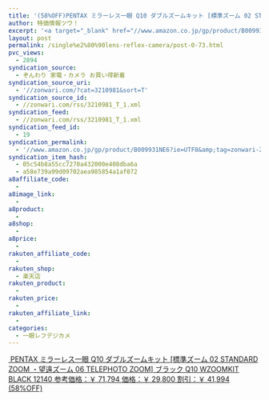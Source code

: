 ```yaml
---
title: '(58%OFF)PENTAX ミラーレス一眼 Q10 ダブルズームキット [標準ズーム 02 STANDARD ZOOM ・望遠ズーム 06 TELEPHOTO ZOOM] ブラック Q10 WZOOMKIT BLACK 12140 ￥29,800'
author: 特価情報ツウ！
excerpt: '<a target="_blank" href="//www.amazon.co.jp/gp/product/B009931NE6?ie=UTF8&amp;tag=zonwari-22&amp;linkCode=as2&amp;camp=247&amp;creative=7399&amp;creativeASIN=B009931NE6"><img src="//ecx.images-amazon.com/images/I/41iGue8QlwL._SL100_.jpg"><br>PENTAX &#12511;&#12521;&#12540;&#12524;&#12473;&#19968;&#30524; Q10 &#12480;&#12502;&#12523;&#12474;&#12540;&#12512;&#12461;&#12483;&#12488; [&#27161;&#28310;&#12474;&#12540;&#12512; 02 STANDARD ZOOM &#12539;&#26395;&#36960;&#12474;&#12540;&#12512; 06 TELEPHOTO ZOOM] &#12502;&#12521;&#12483;&#12463; Q10 WZOOMKIT BLACK 12140<br>&#21442;&#32771;&#20385;&#26684;&#65306;&#65509; 71,794<br>&#20385;&#26684;&#65306;&#65509; 29,800<br>&#21106;&#24341;&#65306;&#65509; 41,994 (58%OFF)</a>'
layout: post
permalink: /single%e2%80%90lens-reflex-camera/post-0-73.html
pvc_views:
  - 2894
syndication_source:
  - ぞんわり 家電・カメラ お買い得新着
syndication_source_uri:
  - '//zonwari.com/?cat=3210981&sort=T'
syndication_source_id:
  - //zonwari.com/rss/3210981_T_1.xml
syndication_feed:
  - //zonwari.com/rss/3210981_T_1.xml
syndication_feed_id:
  - 19
syndication_permalink:
  - '//www.amazon.co.jp/gp/product/B009931NE6?ie=UTF8&amp;tag=zonwari-22&amp;linkCode=as2&amp;camp=247&amp;creative=7399&amp;creativeASIN=B009931NE6'
syndication_item_hash:
  - 05c54b8a55cc7270a432000e408dba6a
  - a58e739a99d09702aea985854a1af072
a8affiliate_code:
  -
a8image_link:
  -
a8product:
  -
a8shop:
  -
a8price:
  -
rakuten_affiliate_code:
  -
rakuten_shop:
  - 楽天店
rakuten_product:
  -
rakuten_price:
  -
rakuten_affiliate_link:
  -
categories:
  - 一眼レフデジカメ
---
```

[<img src='//i2.wp.com/ecx.images-amazon.com/images/I/41iGue8QlwL._SL150_.jpg?w=546' title="" alt="" data-recalc-dims="1" />
PENTAX ミラーレス一眼 Q10 ダブルズームキット [標準ズーム 02 STANDARD ZOOM ・望遠ズーム 06 TELEPHOTO ZOOM] ブラック Q10 WZOOMKIT BLACK 12140
参考価格：￥ 71,794
価格：￥ 29,800
割引：￥ 41,994 (58%OFF)][1]

 [1]: //www.amazon.co.jp/gp/product/B009931NE6?ie=UTF8&#038;tag=tokkajohotsu-22&#038;linkCode=as2&#038;camp=247&#038;creative=7399&#038;creativeASIN=B009931NE6